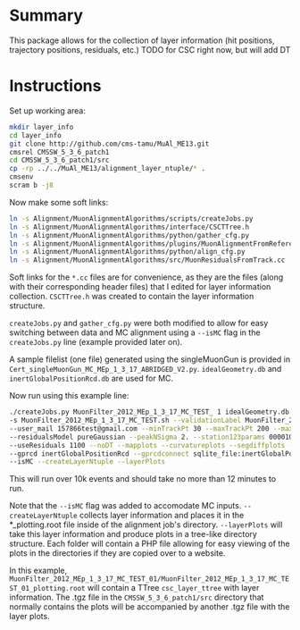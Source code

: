 # Summary
This package allows for the collection of layer information (hit positions, trajectory positions, residuals, etc.)
TODO for CSC right now, but will add DT

# Instructions
Set up working area:
``` bash
mkdir layer_info
cd layer_info
git clone http://github.com/cms-tamu/MuAl_ME13.git
cmsrel CMSSW_5_3_6_patch1
cd CMSSW_5_3_6_patch1/src
cp -rp ../../MuAl_ME13/alignment_layer_ntuple/* .
cmsenv
scram b -j8
```

Now make some soft links:
``` bash
ln -s Alignment/MuonAlignmentAlgorithms/scripts/createJobs.py
ln -s Alignment/MuonAlignmentAlgorithms/interface/CSCTTree.h
ln -s Alignment/MuonAlignmentAlgorithms/python/gather_cfg.py
ln -s Alignment/MuonAlignmentAlgorithms/plugins/MuonAlignmentFromReference.cc
ln -s Alignment/MuonAlignmentAlgorithms/python/align_cfg.py
ln -s Alignment/MuonAlignmentAlgorithms/src/MuonResidualsFromTrack.cc
```

Soft links for the `*.cc` files are for convenience, as they are the files (along with their corresponding header files) that I edited for layer information collection. `CSCTTree.h` was created to contain the layer information structure.

`createJobs.py` and `gather_cfg.py` were both modified to allow for easy switching between data and MC alignment using a `--isMC` flag in the `createJobs.py` line (example provided later on).

A sample filelist (one file) generated using the singleMuonGun is provided in ` Cert_singleMuonGun_MC_MEp_1_3_17_ABRIDGED_V2.py`.
`idealGeometry.db` and `inertGlobalPositionRcd.db` are used for MC.


Now run using this example line:
``` bash
./createJobs.py MuonFilter_2012_MEp_1_3_17_MC_TEST_ 1 idealGeometry.db Cert_singleMuonGun_MC_MEp_1_3_17_ABRIDGED_V2.py \
-s MuonFilter_2012_MEp_1_3_17_MC_TEST.sh --validationLabel MuonFilter_2012_MEp_1_3_17_MC_TEST \
--user_mail 157866test@gmail.com --minTrackPt 30 --maxTrackPt 200 --maxDxy 0.2 --minNCrossedChambers 1 \
--residualsModel pureGaussian --peakNSigma 2. --station123params 000010 --station4params 000010 --cscparams 100001 \
--useResiduals 1100 --noDT --mapplots --curvatureplots --segdiffplots --extraPlots --globalTag MC_53_V14::All \
--gprcd inertGlobalPositionRcd --gprcdconnect sqlite_file:inertGlobalPositionRcd.db  --createAlignNtuple -j 1 \
--isMC --createLayerNtuple --layerPlots
```

This will run over 10k events and should take no more than 12 minutes to run.

Note that the `--isMC` flag was added to accomodate MC inputs. `--createLayerNtuple` collects layer information and places it in the *_plotting.root file inside of the alignment job's directory. `--layerPlots` will take this layer information and produce plots in a tree-like directory structure. Each folder will contain a PHP file allowing for easy viewing of the plots in the directories if they are copied over to a website.

In this example, `MuonFilter_2012_MEp_1_3_17_MC_TEST_01/MuonFilter_2012_MEp_1_3_17_MC_TEST_01_plotting.root` will contain a TTree `csc_layer_ttree` with layer information. The .tgz file in the `CMSSW_5_3_6_patch1/src` directory that normally contains the plots will be accompanied by another .tgz file with the layer plots.
